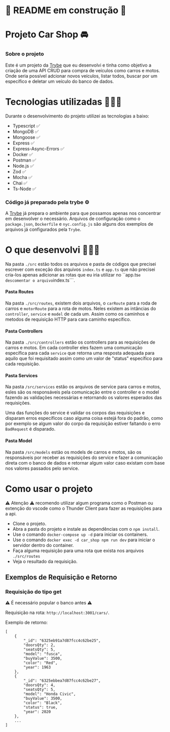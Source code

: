 <h1> 🚧 README em construção 🚧 </h1>

<h1> Projeto Car Shop 🚘 </h1>

<h3> Sobre o projeto </h3>

Este é um projeto da <a href="https://www.betrybe.com/">Trybe</a> que eu desenvolvi e tinha como objetivo a criação de uma API CRUD para compra de veículos como carros e motos. Onde seria possível adcionar novos veículos, listar todos, buscar por um específico e deletar um veículo do banco de dados.

<h1> Tecnologias utilizadas 🧑🏿‍💻 </h1>

Durante o desenvolvimento do projeto utilizei as tecnologias a baixo:

* Typescript ✅
* MongoDB ✅
* Mongoose ✅
* Express ✅
* Express-Async-Errors ✅
* Docker ✅
* Postman ✅
* Node.js ✅
* Zod ✅
* Mocha ✅
* Chai ✅
* Ts-Node ✅

<h3> Código já preparado pela trybe ⚙️ </h3>

  A <a href="https://www.betrybe.com/">Trybe</a> já prepara o ambiente para que possamos apenas nos concentrar em desenvolver o necessário. Arquivos de configuração como o ```package.json```, ```Dockerfile``` e ```nyc.config.js``` são alguns dos exemplos de arquivos já configurados pela ```Trybe```.


<h1>O que desenvolvi 🧑🏿‍💻</h1>

Na pasta ```./src``` estão todos os arquivos e pasta de códigos que precisei escrever com exceção dos arquivos ```index.ts``` e ```app.ts``` que não precisei cria-los apenas adicionar as rotas que eu iria utilizar no ``app.ts``` e descomentar o arquivo ```index.ts```.

<h4> Pasta Routes </h4>

Na pasta ```./src/routes```, existem dois arquivos, o ```carRoute``` para a roda de carros e ```motorRoute``` para a rota de motos. Neles existem as intâncias do ```controller```, ```service``` e ```model``` de cada um. Assim como os caminhos e metodos de requisição HTTP para cara caminho específico.

<h4> Pasta Controllers </h4>

Na pasta ```./src/controllers``` estão os controllers para as requisições de carros e motos. Em cada controller eles fazem uma comunicação específica para cada ```service``` que retorna uma resposta adequada para aquilo que foi requisitado assim como um valor de "status" específico para cada requisição.

<h4> Pasta Services </h4>

Na pasta ```/src/services``` estão os arquivos de service para carros e motos, esles são os responsáveis pela comunicação entre o controller e o model fazendo as validações necessárias e retornando os valores esperados das requisições.

Uma das funções do service é validar os corpos das requisições e disparam erros específicos caso alguma coisa estejá fora do padrão, como por exemplo se algum valor do corpo da requisição estiver faltando o erro ```BadRequest``` é disparado. 

<h4> Pasta Model </h4>

Na pasta ```/src/models``` estão os models de carros e motos, são os responsáveis por receber as requisições do service e fazer a comunicação direta com o banco de dados e retornar algum valor caso existam com base nos valores passados pelo service.

<h1> Como usar o projeto </h1>

⚠️ Atenção ⚠️ recomendo utilizar algum programa como o Postman ou extenção do vscode como o Thunder Client para fazer as requisições para a api.

* Clone o projeto.
* Abra a pasta do projeto e instale as dependências com o ```npm install```.
* Use o comando ```docker-compose up -d``` para iniciar os containers.
* Use o comando ```docker exec -d car_shop npm run dev``` para iniciar o servidor dentro do container.
* Faça alguma requisição para uma rota que exista nos arquivos ```./src/routes```
* Veja o resultado da requisição.

<h2> Exemplos de Requisição e Retorno </h3>

<h3> Requisição do tipo get </h3>

⚠️ É necessário popular o banco antes ⚠️

Requisição na rota: ```http://localhost:3001/cars/```.

Exemplo de retorno: 

```
[
    {
        "_id": "6325eb91a7d87fcc4c62be25",
        "doorsQty": 2,
        "seatsQty": 5,
        "model": "fusca",
        "buyValue": 3500,
        "color": "Red",
        "year": 1963
    },
    {
        "_id": "6325ebbea7d87fcc4c62be27",
        "doorsQty": 4,
        "seatsQty": 5,
        "model": "Honda Civic",
        "buyValue": 3500,
        "color": "Black",
        "status": true,
        "year": 2020
    },
    ...
]
```
